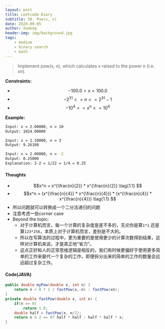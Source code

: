 ```yaml
---
layout: post
title: Leetcode Diary
subtitle: 50. Pow(x, n)
date: 2020-09-05
author: Xudong
header-img: img/background.jpg
tags: 
    - medium
    - binary search
    - math
---
```


>Implement pow(x, n), which calculates x raised to the power n (i.e. xn).

**Constraints:**
-  $$-100.0 < x < 100.0 $$
-  $$-2^{31} <= n <= 2^{31}-1 $$
-  $$-10^4 <= x^n <= 10^4$$


**Example:**

```bash
Input: x = 2.00000, n = 10
Output: 1024.00000

Input: x = 2.10000, n = 3
Output: 9.26100

Input: x = 2.00000, n = -2
Output: 0.25000
Explanation: 2-2 = 1/22 = 1/4 = 0.25
```


#### Thoughts

- $$x^n = x^{\frac{n}{2}} * x^{\frac{n}{2}} \tag{1.1} $$
- $$x^n = (x^{\frac{n}{4}} * x^{\frac{n}{4}}) * (x^{\frac{n}{4}} * x^{\frac{n}{4}}) \tag{1.1} $$
- 所以问题就可以转换成一个二分法递归的问题
- 注意考虑一些corner case
- Beyond the topic:
    - 对于计算机而言，每一个计算的复杂度是差不多的，无论你是算`1*1` 还是算`123*256`，本质上对于计算机而言，差别是不大的。
    - 所以在写算法的过程中，更为重要的是使用更少的计算次数得到结果，这样对计算机来说，才是真正地“省力”。
    - 这点正好和人的正常思维逻辑是相反的，我们有时候更偏好于使用更多简单的工作来替代一个复杂的工作，即便拆分出来的简单的工作的数量会远远超过复杂工作。

#### Code(JAVA)

```java
public double myPow(double x, int n) {
    return n < 0 ? 1 / fastPow(x,-n) : fastPow(xn);
}
private double fastPow(double x, int n) {
    if(n == 0)
        return 1.0;
    double half = fastPow(x, n/2);
    return n % 2 == 0? half * half : half * half * x;
}
```


<script type="text/javascript" src="https://xudongliuharold.github.io/js/latex-math.js?config=default"></script>

